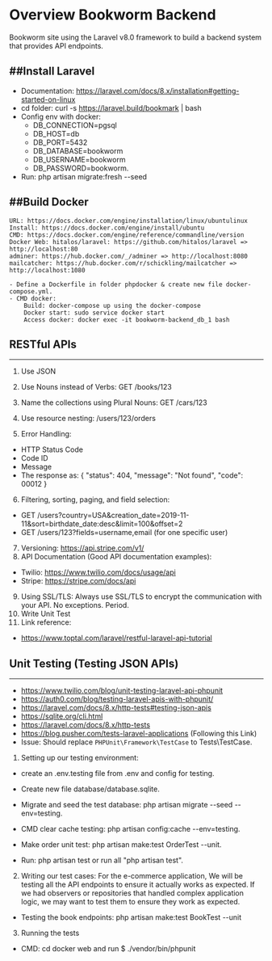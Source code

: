 # Overview Bookworm Backend
Bookworm site using the Laravel v8.0 framework to build a backend system that provides API endpoints.


##Install Laravel
-----
- Documentation: https://laravel.com/docs/8.x/installation#getting-started-on-linux
- cd folder: curl -s https://laravel.build/bookmark | bash
- Config env with docker:
 	- DB_CONNECTION=pgsql
	- DB_HOST=db
	- DB_PORT=5432
	- DB_DATABASE=bookworm
	- DB_USERNAME=bookworm
	- DB_PASSWORD=bookworm.
- Run: php artisan migrate:fresh --seed

##Build Docker
-----
	URL: https://docs.docker.com/engine/installation/linux/ubuntulinux
	Install: https://docs.docker.com/engine/install/ubuntu
	CMD: https://docs.docker.com/engine/reference/commandline/version
	Docker Web: hitalos/laravel: https://github.com/hitalos/laravel => http://localhost:80
	adminer: https://hub.docker.com/_/adminer => http://localhost:8080
	mailcatcher: https://hub.docker.com/r/schickling/mailcatcher => http://localhost:1080

    - Define a Dockerfile in folder phpdocker & create new file docker-compose.yml.
    - CMD docker:
		Build: docker-compose up using the docker-compose
		Docker start: sudo service docker start
		Access docker: docker exec -it bookworm-backend_db_1 bash

## RESTful APIs
---------
1. Use JSON
2. Use Nouns instead of Verbs:
GET /books/123

3. Name the collections using Plural Nouns:
 GET  /cars/123

4. Use resource nesting: /users/123/orders

5. Error Handling:

- HTTP Status Code
- Code ID
- Message
- The response as:
{
	"status": 404,
	"message": "Not found",
	"code": 00012
}

6. Filtering, sorting, paging, and field selection:

- GET /users?country=USA&creation_date=2019-11-11&sort=birthdate_date:desc&limit=100&offset=2
- GET /users/123?fields=username,email (for one specific user)

7. Versioning: https://api.stripe.com/v1/
8. API Documentation (Good API documentation examples):
- Twilio: https://www.twilio.com/docs/usage/api
- Stripe: https://stripe.com/docs/api
9. Using SSL/TLS:
Always use SSL/TLS to encrypt the communication with your API. No exceptions. Period.
11. Write Unit Test
12. Link reference:
- https://www.toptal.com/laravel/restful-laravel-api-tutorial


## Unit Testing (Testing JSON APIs)
-------
- https://www.twilio.com/blog/unit-testing-laravel-api-phpunit
- https://auth0.com/blog/testing-laravel-apis-with-phpunit/
- https://laravel.com/docs/8.x/http-tests#testing-json-apis
- https://sqlite.org/cli.html
- https://laravel.com/docs/8.x/http-tests
- https://blog.pusher.com/tests-laravel-applications (Following this Link)
- Issue: Should replace `PHPUnit\Framework\TestCase` to Tests\TestCase.

1. Setting up our testing environment:

- create an .env.testing file from .env and config for testing.

- Create new file database/database.sqlite.

- Migrate and seed the test database: php artisan migrate --seed --env=testing.

- CMD clear cache testing: php artisan config:cache --env=testing.

- Make order unit test: php artisan make:test OrderTest --unit.

- Run: php artisan test or run all "php artisan test".

2. Writing our test cases: For the e-commerce application, We will be testing all the API endpoints to ensure it actually works as expected. If we had observers or repositories that handled complex application logic, we may want to test them to ensure they work as expected.

- Testing the book endpoints: php artisan make:test BookTest --unit
3. Running the tests
- CMD: cd docker web and run $ ./vendor/bin/phpunit


